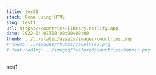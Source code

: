 ```yaml
---
title: test1
stack: Done using HTML
slug: test1
url: https://countries-library.netlify.app
date: 2022-04-01T00:00:00+00:00
thumb: ../../static/assets/images/countries.png
# thumb: ../images/thumbs/countries.png
# featuredImg: ../images/featured/countries-banner.png
---
```


test1
